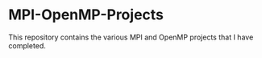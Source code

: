 # MPI-OpenMP-Projects
This repository contains the various MPI and OpenMP projects that I have completed.
